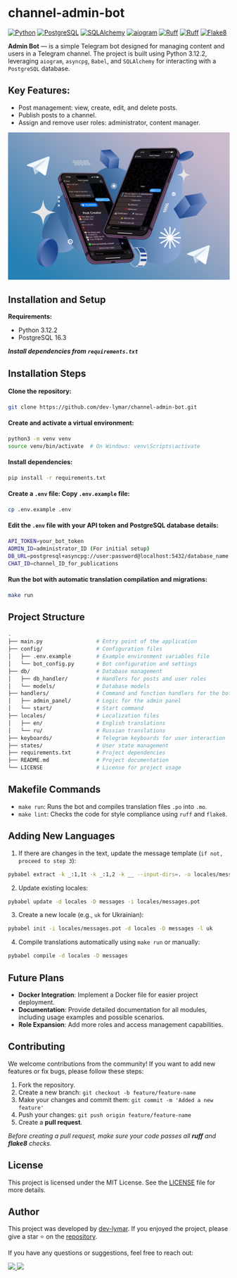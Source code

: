 # channel-admin-bot
[![Python](https://img.shields.io/badge/Python-3.12.2-3776AB?style=flat&logo=Python&logoColor=yellow)](https://www.python.org/)
[![PostgreSQL](https://img.shields.io/badge/PostgreSQL-16.3-336791?style=flat&logo=PostgreSQL&logoColor=white)](https://www.postgresql.org/)
[![SQLAlchemy](https://img.shields.io/badge/SQLAlchemy-2.0-D71F00?style=flat&logo=sqlalchemy&logoColor=white)](https://www.sqlalchemy.org/)
[![aiogram](https://img.shields.io/badge/aiogram-3.13.1-3776AB?style=flat&logo=telegram&logoColor=white)](https://aiogram.dev/)
[![Ruff](https://img.shields.io/badge/Ruff-0.6.9-FCC21B?style=flat&logo=ruff&logoColor=white"/)](https://github.com/astral-sh/ruff)
[![Ruff](https://img.shields.io/badge/Babel-2.16-F9DC3E?style=flat&logo=babel&logoColor=white)](https://github.com/astral-sh/ruff)
[![Flake8](https://img.shields.io/badge/flake8-checked-blueviolet?style=flat)](https://flake8.pycqa.org/en/latest/)

**Admin Bot** — is a simple Telegram bot designed for managing content and users in a Telegram channel. 
The project is built using Python 3.12.2, leveraging `aiogram`, `asyncpg`, `Babel`, and `SQLAlchemy` for interacting with a `PostgreSQL` database.

## Key Features:
- Post management: view, create, edit, and delete posts.
- Publish posts to a channel.
- Assign and remove user roles: administrator, content manager.

![Admin Bot](./img/image.png)

## Installation and Setup
**Requirements:**
- Python 3.12.2
- PostgreSQL 16.3

***Install dependencies from `requirements.txt`***

## Installation Steps
#### Clone the repository:
```sh
git clone https://github.com/dev-lymar/channel-admin-bot.git
```
#### Create and activate a virtual environment:
```sh
python3 -m venv venv
source venv/bin/activate  # On Windows: venv\Scripts\activate
```
#### Install dependencies:
```sh
pip install -r requirements.txt
```
#### Create a `.env` file: Copy `.env.example` file:
```sh
cp .env.example .env
```
#### Edit the `.env` file with your API token and PostgreSQL database details:
```sh
API_TOKEN=your_bot_token
ADMIN_ID=administrator_ID (For initial setup)
DB_URL=postgresql+asyncpg://user:password@localhost:5432/database_name
CHAT_ID=channel_ID_for_publications
```
#### Run the bot with automatic translation compilation and migrations:
```sh
make run
```
## Project Structure
```sh
.
├── main.py                 # Entry point of the application
├── config/                 # Configuration files
│   ├── .env.example        # Example environment variables file
│   └── bot_config.py       # Bot configuration and settings
├── db/                     # Database management
│   ├── db_handler/         # Handlers for posts and user roles
│   └── models/             # Database models
├── handlers/               # Command and function handlers for the bot
│   ├── admin_panel/        # Logic for the admin panel
│   └── start/              # Start command
├── locales/                # Localization files
│   ├── en/                 # English translations
│   └── ru/                 # Russian translations
├── keyboards/              # Telegram keyboards for user interaction
├── states/                 # User state management
├── requirements.txt        # Project dependencies
├── README.md               # Project documentation
└── LICENSE                 # License for project usage
```

## Makefile Commands
- `make run`: Runs the bot and compiles translation files `.po` into `.mo`.
- `make lint`: Checks the code for style compliance using `ruff` and `flake8`.

## Adding New Languages
1. If there are changes in the text, update the message template (`if not, proceed to step 3`):
```sh
pybabel extract -k _:1,1t -k _:1,2 -k __ --input-dirs=. -o locales/messages.pot
```
2. Update existing locales:
```sh
pybabel update -d locales -D messages -i locales/messages.pot
```
3. Create a new locale (e.g., `uk` for Ukrainian):
```sh
pybabel init -i locales/messages.pot -d locales -D messages -l uk
```
4. Compile translations automatically using `make run` or manually:
```sh
pybabel compile -d locales -D messages
```

## Future Plans
- **Docker Integration**: Implement a Docker file for easier project deployment.
- **Documentation**: Provide detailed documentation for all modules, including usage examples and possible scenarios.
- **Role Expansion**: Add more roles and access management capabilities.

## Contributing
We welcome contributions from the community! If you want to add new features or fix bugs, please follow these steps:

1. Fork the repository.
2. Create a new branch: `git checkout -b feature/feature-name`
3. Make your changes and commit them: `git commit -m 'Added a new feature'`
4. Push your changes: `git push origin feature/feature-name`
5. Create a **pull request**.

*Before creating a pull request, make sure your code passes all **ruff** and **flake8** checks.*


## License
This project is licensed under the MIT License. See the [LICENSE](LICENSE) file for more details.

## Author
This project was developed by [dev-lymar](https://github.com/dev-lymar). 
If you enjoyed the project, please give a star ⭐️ on the [repository](https://github.com/dev-lymar/channel-admin-bot).

If you have any questions or suggestions, feel free to reach out:

<a href="https://t.me/vlymar">
<img src="https://img.shields.io/badge/-Telegram-26A5E4?style=flat&logo=telegram&logoColor=white"/>
</a>
<a href="mailto:lymarvolodymyr1@gmail.com">
<img src="https://img.shields.io/badge/-Gmail-EA4335?style=flat&logo=gmail&logoColor=white"/>
</a>

